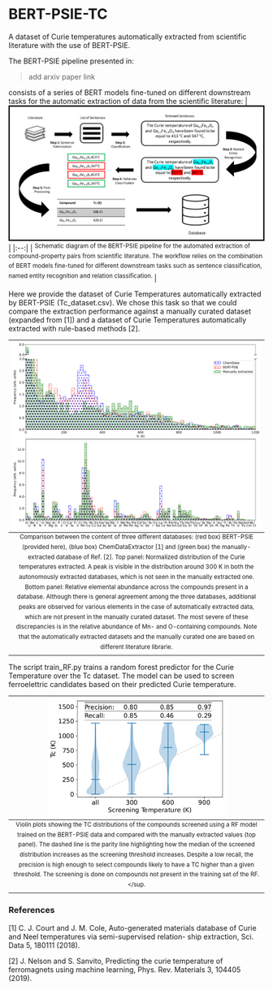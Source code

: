 # BERT-PSIE-TC
A dataset of Curie temperatures automatically extracted from scientific literature with the use of BERT-PSIE.

The BERT-PSIE pipeline presented in:

> add arxiv paper link

consists of a series of BERT models fine-tuned on different downstream tasks for the automatic extraction of data from the scientific literature:
| <img src="./images/pipeline.png" width=700 > |
|:--:|
| <sup>  Schematic diagram of the BERT-PSIE pipeline for the automated extraction of compound-property pairs from scientific literature. The workflow relies on the combination of BERT models fine-tuned for different downstream tasks such as sentence classification, named entity recognition and relation classification. </sup> |

Here we provide the dataset of Curie Temperatures automatically extracted by BERT-PSIE (Tc_dataset.csv). We chose this task so that we could compare the extraction performance against a manually curated dataset (expanded from [1]) and a dataset of Curie Temperatures automatically extracted with rule-based methods [2]. 

| <img src="./images/hist_comparison.png" width=700 > |
|:--:|
| <sup> Comparison between the content of three different databases: (red box) BERT-PSIE (provided here), (blue box) ChemDataExtractor [1] and (green box) the manually-extracted database of Ref. [2]. Top panel: Normalized distribution of the Curie temperatures extracted. A peak is visible in the distribution around 300 K in both the autonomously extracted databases, which is not seen in the manually extracted one. Bottom panel: Relative elemental abundance across the compounds present in a database. Although there is general agreement among the three databases, additional peaks are observed for various elements in the case of automatically extracted data, which are not present in the manually curated dataset. The most severe of these discrepancies is in the relative abundance of Mn- and O-containing compounds. Note that the automatically extracted datasets and the manually curated one are based on different literature librarie. </sup> |

The script train_RF.py trains a random forest predictor for the Curie Temperature over the Tc dataset. The model can be used to screen ferroelettric candidates based on their predicted Curie temperature.


| <img src="./images/screening.png" width=350 > |
|:--:|
| <sup> Violin plots showing the TC distributions of the compounds screened using a RF model trained on the BERT-PSIE data and compared with the manually extracted values (top panel). The dashed line is the parity line highlighting how the median of the screened distribution increases as the screening threshold increases. Despite a low recall, the precision is high enough to select compounds likely to have a TC higher than a given threshold. The screening is done on compounds not present in the training set of the RF. </sup. |

### References

[1] C. J. Court and J. M. Cole, Auto-generated materials database
of Curie and Neel temperatures via semi-supervised relation-
ship extraction, Sci. Data 5, 180111 (2018).

[2] J. Nelson and S. Sanvito, Predicting the curie temperature of
ferromagnets using machine learning, Phys. Rev. Materials 3,
104405 (2019).

